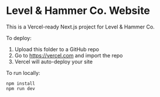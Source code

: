 # Level & Hammer Co. Website

This is a Vercel-ready Next.js project for Level & Hammer Co.

To deploy:
1. Upload this folder to a GitHub repo
2. Go to https://vercel.com and import the repo
3. Vercel will auto-deploy your site

To run locally:
```
npm install
npm run dev
```
